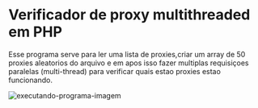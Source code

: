 # Verificador de proxy multithreaded em PHP

Esse programa serve para ler uma lista de proxies,criar um array de 50 proxies aleatorios do arquivo e em apos isso fazer multiplas requisiçoes paralelas (multi-thread) para verificar quais estao proxies estao funcionando.

![executando-programa-imagem](https://i.imgur.com/e2O2Y9m.png)
